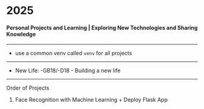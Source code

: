 # 2025
#### Personal Projects and Learning | Exploring New Technologies and Sharing Knowledge

---

- use a common venv called `venv` for all projects

--- 

- New Life: -GB18/-D18  -  Building a new life

---
Order of Projects

1. Face Recognition with Machine Learning + Deploy Flask App